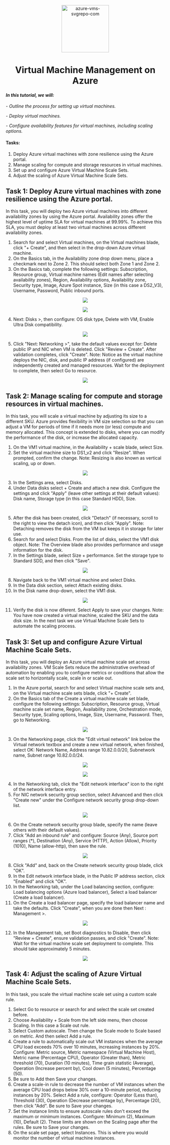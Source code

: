 <p align="center">
  <img src="https://github.com/user-attachments/assets/3e7c5a02-1ae5-4b1c-8106-55172f3e581c" alt="azure-vms-svgrepo-com" width="150" height="auto">
  <h1 align="center">Virtual Machine Management on Azure</h1>
</p>

#### *In this tutorial, we will:*
*- Outline the process for setting up virtual machines.*

*- Deploy virtual machines.*

*- Configure availability features for virtual machines, including scaling options.*

#### Tasks:
 1. Deploy Azure virtual machines with zone resilience using the Azure portal.
 2. Manage scaling for compute and storage resources in virtual machines.
 3. Set up and configure Azure Virtual Machine Scale Sets.
 4. Adjust the scaling of Azure Virtual Machine Scale Sets.

## Task 1: Deploy Azure virtual machines with zone resilience using the Azure portal.

In this task, you will deploy two Azure virtual machines into different availability zones by using the Azure portal. Availability zones offer the highest level of uptime SLA for virtual machines at 99.99%. To achieve this SLA, you must deploy at least two virtual machines across different availability zones.

1.	Search for and select Virtual machines, on the Virtual machines blade, click "+ Create", and then select in the drop-down Azure virtual machine.
2.	On the Basics tab, in the Availability zone drop down menu, place a checkmark next to Zone 2. This should select both Zone 1 and Zone 2.
3.	On the Basics tab, complete the following settings: Subscription, Resource group, Virtual machine names (Edit names after selecting availability zones), Region, Availability options, Availability zone, Security type, Image, Azure Spot instance, Size (in this case a DS2_V3), Username, Password, Public inbound ports.

<p align="center">
  <img src="https://github.com/user-attachments/assets/2089e15b-d2b1-4ea7-8dd0-e06eab8d7706">
</p>

<p align="center">
  <img src="https://github.com/user-attachments/assets/36df23cf-a1be-4678-afeb-e77abea961bf">
</p>

4.   Next: Disks >, then configure: OS disk type, Delete with VM, Enable Ultra Disk compatibility.

<p align="center">
  <img src="https://github.com/user-attachments/assets/9e7eee22-a076-47f2-8f7b-7ab0e229dd24">
</p>

5.  Click "Next: Networking >", take the default values except for: Delete public IP and NIC when VM is deleted. Click "Review + Create". After validation completes, click "Create". Note: Notice as the virtual machine deploys the NIC, disk, and public IP address (if configured) are independently created and managed resources. Wait for the deployment to complete, then select Go to resource.

<p align="center">
  <img src="https://github.com/user-attachments/assets/0bf9762b-eef9-441a-beb9-33fc1d657b83">
</p>

## Task 2: Manage scaling for compute and storage resources in virtual machines.

In this task, you will scale a virtual machine by adjusting its size to a different SKU. Azure provides flexibility in VM size selection so that you can adjust a VM for periods of time if it needs more (or less) compute and memory allocated. This concept is extended to disks, where you can modify the performance of the disk, or increase the allocated capacity.

1. On the VM1 virtual machine, in the Availability + scale blade, select Size.
2. Set the virtual machine size to DS1_v2 and click "Resize". When prompted, confirm the change. Note: Resizing is also known as vertical scaling, up or down.

<p align="center">
  <img src="https://github.com/user-attachments/assets/2e37a8e3-453b-4bf8-ba77-a2a91014d844">
</p>

3. In the Settings area, select Disks.
4.	Under Data disks select + Create and attach a new disk. Configure the settings and click "Apply" (leave other settings at their default values): Disk name, Storage type (in this case Standard HDD), Size.

<p align="center">
  <img src="https://github.com/user-attachments/assets/910cf399-5b64-4f33-9aeb-e8893dda9de0">
</p>

5.	After the disk has been created, click "Detach" (if necessary, scroll to the right to view the detach icon), and then click "Apply". Note: Detaching removes the disk from the VM but keeps it in storage for later use.
6.	Search for and select Disks. From the list of disks, select the VM1 disk object. Note: The Overview blade also provides performance and usage information for the disk.
7.	In the Settings blade, select Size + performance. Set the storage type to Standard SDD, and then click "Save".

<p align="center">
  <img src="https://github.com/user-attachments/assets/31b00845-9db5-4f4f-b45d-efd196c5f8f7">
</p>

8.	Navigate back to the VM1 virtual machine and select Disks.
9.	In the Data disk section, select Attach existing disks.
10.	In the Disk name drop-down, select the VM1 disk.

<p align="center">
  <img src="https://github.com/user-attachments/assets/f1fcfc78-9ff8-4c0a-ba25-bdc454d12ade">
</p>

11.	Verify the disk is now diferent. Select Apply to save your changes. Note: You have now created a virtual machine, scaled the SKU and the data disk size. In the next task we use Virtual Machine Scale Sets to automate the scaling process.

## Task 3: Set up and configure Azure Virtual Machine Scale Sets.

In this task, you will deploy an Azure virtual machine scale set across availability zones. VM Scale Sets reduce the administrative overhead of automation by enabling you to configure metrics or conditions that allow the scale set to horizontally scale, scale in or scale out.

 1. In the Azure portal, search for and select Virtual machine scale sets and, on the Virtual machine scale sets blade, click "+ Create".
 2. On the Basics tab of the Create a virtual machine scale set blade, configure the following settings: Subscription, Resource group, Virtual machine scale set name, Region, Availability zone, Orchestration mode, Security type, Scaling options, Image, Size, Username, Password. Then, go to Networking.
 
 <p align="center">
  <img src="https://github.com/user-attachments/assets/9ba5f87e-06f1-41d9-8e58-7298bad1ede8">
</p>

 3. On the Networking page, click the "Edit virtual network" link below the Virtual network textbox and create a new virtual network, when finished, select OK: Network Name, Address range	10.82.0.0/20, Subnetwork name, Subnet range	10.82.0.0/24.

 <p align="center">
  <img src="https://github.com/user-attachments/assets/07655f4c-3c00-4960-ba6a-cfba3914ed43">
</p>

  <p align="center">
  <img src="https://github.com/user-attachments/assets/abe24ea9-a842-4445-96cb-c6e12774f218">
</p>
 
 4. In the Networking tab, click the "Edit network interface" icon to the right of the network interface entry.
 5. For NIC network security group section, select Advanced and then click "Create new" under the Configure network security group drop-down list.

  <p align="center">
  <img src="https://github.com/user-attachments/assets/7b68c08e-aad1-4702-82dd-0563f03e8120">
</p>

 6. On the Create network security group blade, specify the name (leave others with their default values).
 7. Click "Add an inbound rule" and configure: Source (Any), Source port ranges (*), Destination (Any), Service (HTTP), Action (Allow), Priority (1010), Name (allow-http), then save the rule.

<p align="center">
<img src="https://github.com/user-attachments/assets/97806a72-e444-4796-98d6-fae8be17016c">
</p>
 
 8. Click "Add" and, back on the Create network security group blade, click "OK".
 9. In the Edit network interface blade, in the Public IP address section, click "Enabled" and click "OK".
 10. In the Networking tab, under the Load balancing section, configure: Load balancing options (Azure load balancer), Select a load balancer (Create a load balancer).
 11. On the Create a load balancer page, specify the load balancer name and take the defaults. Click "Create", when you are done then Next : Management >.

<p align="center">
<img src="https://github.com/user-attachments/assets/3b0ea859-0477-4867-9d3d-0cb1bd5a24f0">
</p>
 
 12. In the Management tab, set Boot diagnostics to Disable, then click "Review + Create", ensure validation passes, and click "Create". Note: Wait for the virtual machine scale set deployment to complete. This should take approximately 5 minutes.

<p align="center">
<img src="https://github.com/user-attachments/assets/28efbc7f-7dfa-47eb-aa05-030e643c509e">
</p>


## Task 4: Adjust the scaling of Azure Virtual Machine Scale Sets.

In this task, you scale the virtual machine scale set using a custom scale rule.

1.	Select Go to resource or search for and select the scale set created before.
2.	Choose Availability + Scale from the left side menu, then choose Scaling. In this case a Scale out rule.
3.	Select Custom autoscale. Then change the Scale mode to Scale based on metric. And then select Add a rule.
4.	Create a rule to automatically scale out VM instances when the average CPU load exceeds 70% over 10 minutes, increasing instances by 20%. Configure: Metric source, Metric namespace (Virtual Machine Host), Metric name (Percentage CPU), Operator (Greater than), Metric threshold (70), Duration (10 minutes), Time grain statistic (Average), Operation (Increase percent by), Cool down (5 minutes), Percentage (50).
5.	Be sure to Add then Save your changes.
6.	Create a scale-in rule to decrease the number of VM instances when the average CPU load drops below 30% over a 10-minute period, reducing instances by 20%. Select Add a rule, configure: Operator (Less than), Threshold (30), Operation (Decrease percentage by), Percentage (20), then click "Add". Be sure to Save your changes.
7.	Set the instance limits to ensure autoscale rules don't exceed the maximum or minimum instances. Configure: Minimum (2), Maximum (10), Default (2). These limits are shown on the Scaling page after the rules. Be sure to Save your changes.
8.	On the scale set page, select Instances. This is where you would monitor the number of virtual machine instances.













